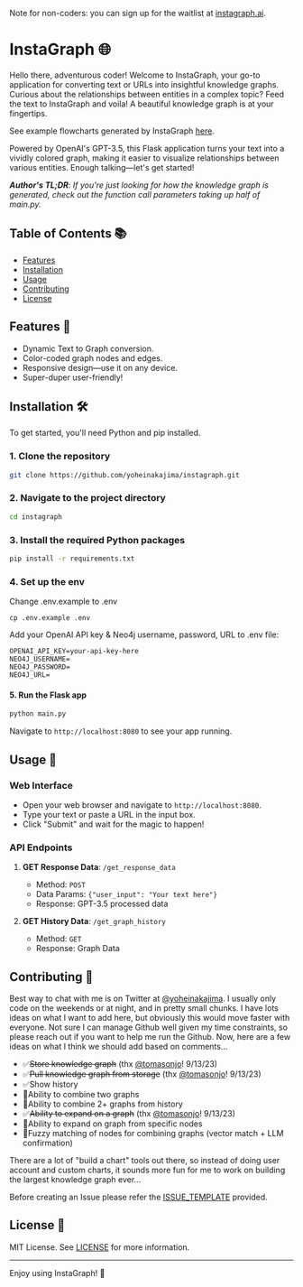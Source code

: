Note for non-coders: you can sign up for the waitlist at [instagraph.ai](https://instagraph.ai).

# InstaGraph 🌐

Hello there, adventurous coder! Welcome to InstaGraph, your go-to application for converting text or URLs into insightful knowledge graphs. Curious about the relationships between entities in a complex topic? Feed the text to InstaGraph and voila! A beautiful knowledge graph is at your fingertips.

See example flowcharts generated by InstaGraph [here](https://twitter.com/yoheinakajima/status/1701351068817301922).

Powered by OpenAI's GPT-3.5, this Flask application turns your text into a vividly colored graph, making it easier to visualize relationships between various entities. Enough talking—let's get started!

***Author's TL;DR**: If you're just looking for how the knowledge graph is generated, check out the function call parameters taking up half of main.py.*

## Table of Contents 📚

- [Features](#features-)
- [Installation](#installation-%EF%B8%8F)
- [Usage](#usage-)
- [Contributing](#contributing-)
- [License](#license-)

## Features 🌟

- Dynamic Text to Graph conversion.
- Color-coded graph nodes and edges.
- Responsive design—use it on any device.
- Super-duper user-friendly!

## Installation 🛠️

To get started, you'll need Python and pip installed.

### 1. Clone the repository

```bash
git clone https://github.com/yoheinakajima/instagraph.git
```

### 2. Navigate to the project directory

```bash
cd instagraph
```

### 3. Install the required Python packages

```bash
pip install -r requirements.txt
```

### 4. Set up the env

Change .env.example to .env

```text
cp .env.example .env
```

Add your OpenAI API key & Neo4j username, password, URL to .env file:

```text
OPENAI_API_KEY=your-api-key-here
NEO4J_USERNAME=
NEO4J_PASSWORD=
NEO4J_URL=

```

#### 5. Run the Flask app

```bash
python main.py
```

   Navigate to `http://localhost:8080` to see your app running.

## Usage 🎉

### Web Interface

- Open your web browser and navigate to `http://localhost:8080`.
- Type your text or paste a URL in the input box.
- Click "Submit" and wait for the magic to happen!

### API Endpoints

1. **GET Response Data**: `/get_response_data`

    - Method: `POST`
    - Data Params: `{"user_input": "Your text here"}`
    - Response: GPT-3.5 processed data

2. **GET History Data**: `/get_graph_history`

    - Method: `GET`
    - Response: Graph Data

## Contributing 🤝

Best way to chat with me is on Twitter at [@yoheinakajima](https://twitter.com/yoheinakajima). I usually only code on the weekends or at night, and in pretty small chunks. I have lots ideas on what I want to add here, but obviously this would move faster with everyone. Not sure I can manage Github well given my time constraints, so please reach out if you want to help me run the Github. Now, here are a few ideas on what I think we should add based on comments...

- ✅~~Store knowledge graph~~ (thx [@tomasonjo](https://github.com/tomasonjo)! 9/13/23)
- ✅~~Pull knowledge graph from storage~~ (thx [@tomasonjo](https://github.com/tomasonjo)! 9/13/23)
- ✅Show history
- 📝Ability to combine two graphs
- 📝Ability to combine 2+ graphs from history
- ✅~~Ability to expand on a graph~~ (thx [@tomasonjo](https://github.com/tomasonjo)! 9/13/23)
- 📝Ability to expand on graph from specific nodes
- 📝Fuzzy matching of nodes for combining graphs (vector match + LLM confirmation)

There are a lot of "build a chart" tools out there, so instead of doing user account and custom charts, it sounds more fun for me to work on building the largest knowledge graph ever...

Before creating an Issue please refer the [ISSUE_TEMPLATE](https://github.com/yoheinakajima/instagraph/tree/main/.github/ISSUE_TEMPLATE) provided.

## License 📝

MIT License. See [LICENSE](LICENSE) for more information.

---

Enjoy using InstaGraph! 🎉

